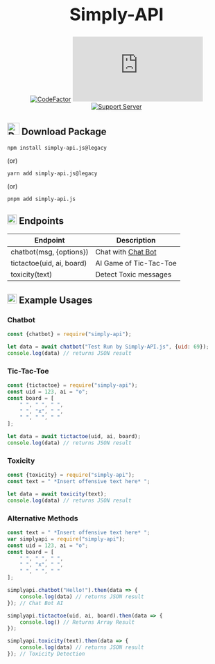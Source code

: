<h1 style="font-size:2.5rem; text-align: center;">Simply-API</h1>

<div class="badges" style="text-align: center;">

[![CodeFactor](https://www.codefactor.io/repository/github/abadima/simply-api.js/badge?style=for-the-badge)](https://www.codefactor.io/repository/github/abadima/simply-api.js)
[![NodeJS](https://img.shields.io/badge/Node.js-%20>=16-green.svg?style=for-the-badge&logo=Node.js)](https://nodejs.org/en/download/)
[![Support Server](https://img.shields.io/discord/867999056172052551.svg?label=Support&logo=Discord&colorB=7289da&style=for-the-badge)](https://discord.gg/3JzDV9T5Fn)
</div>

## <img alt="Download" width="28px" src="https://cdn.onlinewebfonts.com/svg/img_250767.png" /> Download Package

```shell
npm install simply-api.js@legacy
```

(or)

```shell
yarn add simply-api.js@legacy
```

(or)

```shell
pnpm add simply-api.js
```

## <img alt="Download" width="22px" src="https://icon-library.com/images/book-icon/book-icon-28.jpg" /> Endpoints

| Endpoint                  | Description                                                 |
|---------------------------|-------------------------------------------------------------|
| chatbot(msg, {options})   | Chat with [Chat Bot](https://simplyapi.js.org/docs/chatbot) |
| tictactoe(uid, ai, board) | AI Game of Tic-Tac-Toe                                      |
| toxicity(text)            | Detect Toxic messages                                       |

## <img alt="Download" width="22px" src="http://cdn.onlinewebfonts.com/svg/img_28937.png" /> Example Usages

### Chatbot

```js
const {chatbot} = require("simply-api");

let data = await chatbot("Test Run by Simply-API.js", {uid: 69});
console.log(data) // returns JSON result
```

### Tic-Tac-Toe

```js
const {tictactoe} = require("simply-api");
const uid = 123, ai = "o";
const board = [
	" ", " ", " ",
	" ", "x", " ",
	" ", " ", " "
];

let data = await tictactoe(uid, ai, board);
console.log(data) // returns JSON result
```

### Toxicity

```js
const {toxicity} = require("simply-api");
const text = " *Insert offensive text here* ";

let data = await toxicity(text);
console.log(data) // returns JSON result
```

### Alternative Methods

```js
const text = " *Insert offensive text here* ";
var simplyapi = require("simply-api");
const uid = 123, ai = "o";
const board = [
	" ", " ", " ",
	" ", "x", " ",
	" ", " ", " "
];

simplyapi.chatbot("Hello!").then(data => {
	console.log(data) // returns JSON result
}); // Chat Bot AI

simplyapi.tictactoe(uid, ai, board).then(data => {
	console.log() // Returns Array Result
});

simplyapi.toxicity(text).then(data => {
	console.log(data) // returns JSON result
}); // Toxicity Detection
```